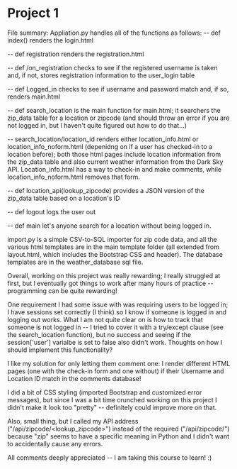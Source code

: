 # Project 1

File summary: Appliation.py handles all of the functions as follows:
-- def index() renders the login.html

-- def registration renders the registration.html

-- def /on_registration checks to see if the registered username is taken and, if not, stores registration information to the user_login table

-- def Logged_in checks to see if username and password match and, if so, renders main.html

-- def search_location is the main function for main.html; it searchers the zip_data table for a location or zipcode (and should throw an error if
you are not logged in, but I haven't quite figured out how to do that...)

-- search_location/location_id renders either location_info.html or location_info_noform.html (depenidng on if a user has checked-in to a location before);
both those html pages include location information from the zip_data table and also current weather information from the Dark Sky API. Location_info.html
has a way to check-in and make comments, while location_info_noform.html removes that form.

-- def location_api(lookup_zipcode) provides a JSON version of the zip_data table based on a location's ID

-- def logout logs the user out

-- def main let's anyone search for a location without being logged in.

import.py is a simple CSV-to-SQL importer for zip code data, and all the various html templates are in the main template folder (all extended from
layout.html, which includes the Bootstrap CSS and header). The database templates are in the weather_database sql file.

Overall, working on this project was really rewarding; I really struggled at first, but I eventually got things to work after many hours
of practice -- programming can be quite rewarding!

One requirement I had some issue with was requiring users to be logged in; I have sessions set correctly (I think) so I know if someone is
logged in and logging out works. What I am not quite clear on is how to track that someone is not logged in -- I tried to cover it
with a try/except clause (see the search_location function), but no success and seeing if the session['user'] varialbe is set to false
also didn't work. Thoughts on how I should implement this functionality?

I like my solution for only letting them comment one: I render different HTML pages (one with the check-in form and one without) if their
Username and Location ID match in the comments database!

I did a bit of CSS styling (imported Bootstrap and customized error messages), but since I was a bit time crunched working on this project I
didn't make it look too "pretty" -- definitely could improve more on that.

Also, small thing, but I called my API address ("/api/zipcode/<lookup_zipcode>") instead of the required ("/api/zipcode/<lzip>")
because "zip" seems to have a specific meaning in Python and I didn't want to accidentally cause any errors.

All comments deeply appreciated -- I am taking this course to learn! :)




